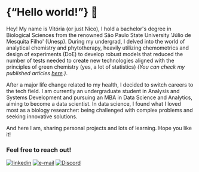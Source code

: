 # {“Hello world!”} 👋

Hey! My name is Vitória (or just Nico), I hold a bachelor's degree in Biological Sciences from the renowned São Paulo State University 'Júlio de Mesquita Filho' (Unesp). During my undergrad, I delved into the world of analytical chemistry and phytotherapy, heavily utilizing chemometrics and design of experiments (DoE) to develop robust models that reduced the number of tests needed to create new technologies aligned with the principles of green chemistry (yes, a lot of statistics) _(You can check my published articles [here](https://orcid.org/0000-0002-5983-2528).)_. 

After a major life change related to my health, I decided to switch careers to the tech field. I am currently an undergraduate student in Analysis and Systems Development and pursuing an MBA in Data Science and Analytics, aiming to become a data scientist. In data science, I found what I loved most as a biology researcher: being challenged with complex problems and seeking innovative solutions.

And here I am, sharing personal projects and lots of learning. Hope you like it!

### Feel free to reach out!
[![linkedin](https://img.shields.io/badge/linkedin-0A66C2?style=for-the-badge&logo=linkedin&logoColor=white)](https://www.linkedin.com/in/ramalhao)
[![e-mail](https://img.shields.io/badge/email-FF0000?style=for-the-badge&logo=gmail&logoColor=white)](nsramalhao@gmai.com) [![Discord](https://img.shields.io/badge/Discord-7289DA?style=for-the-badge&logo=discord&logoColor=white)](https://discord.com/channels/@niniconi/)

